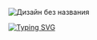 
![Дизайн без названия](https://github.com/user-attachments/assets/9ae5548b-728c-424f-9317-0e958a969dd2)


[![Typing SVG](https://readme-typing-svg.demolab.com?font=Fira+Code&pause=1000&color=DEA314&width=435&lines=They+gonna+execute+the+mother+;to+elevate+the+man.;Can't+you+get+it%3F)](https://git.io/typing-svg)

